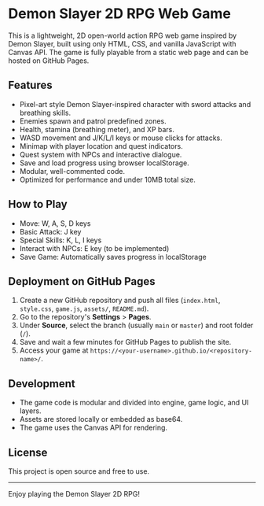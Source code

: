 # Demon Slayer 2D RPG Web Game

This is a lightweight, 2D open-world action RPG web game inspired by Demon Slayer, built using only HTML, CSS, and vanilla JavaScript with Canvas API. The game is fully playable from a static web page and can be hosted on GitHub Pages.

## Features

- Pixel-art style Demon Slayer-inspired character with sword attacks and breathing skills.
- Enemies spawn and patrol predefined zones.
- Health, stamina (breathing meter), and XP bars.
- WASD movement and J/K/L/I keys or mouse clicks for attacks.
- Minimap with player location and quest indicators.
- Quest system with NPCs and interactive dialogue.
- Save and load progress using browser localStorage.
- Modular, well-commented code.
- Optimized for performance and under 10MB total size.

## How to Play

- Move: W, A, S, D keys
- Basic Attack: J key
- Special Skills: K, L, I keys
- Interact with NPCs: E key (to be implemented)
- Save Game: Automatically saves progress in localStorage

## Deployment on GitHub Pages

1. Create a new GitHub repository and push all files (`index.html`, `style.css`, `game.js`, `assets/`, `README.md`).
2. Go to the repository's **Settings** > **Pages**.
3. Under **Source**, select the branch (usually `main` or `master`) and root folder (`/`).
4. Save and wait a few minutes for GitHub Pages to publish the site.
5. Access your game at `https://<your-username>.github.io/<repository-name>/`.

## Development

- The game code is modular and divided into engine, game logic, and UI layers.
- Assets are stored locally or embedded as base64.
- The game uses the Canvas API for rendering.

## License

This project is open source and free to use.

---

Enjoy playing the Demon Slayer 2D RPG!
